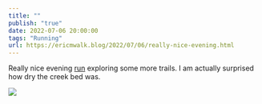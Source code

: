 ```yaml
---
title: ""
publish: "true"
date: 2022-07-06 20:00:00
tags: "Running"
url: https://ericmwalk.blog/2022/07/06/really-nice-evening.html
---
```


Really nice evening [run](http://www.strava.com/activities/7427921237) exploring some more trails. I am actually surprised how dry the creek bed was.


![](https://ericmwalk.blog/uploads/2022/383d0ec113.jpg)